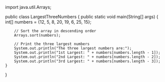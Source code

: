import java.util.Arrays;

public class LargestThreeNumbers {
    public static void main(String[] args) {
        int[] numbers = {12, 5, 8, 20, 19, 6, 25, 15};

        // Sort the array in descending order
        Arrays.sort(numbers);

        // Print the three largest numbers
        System.out.println("The three largest numbers are:");
        System.out.println("1st Largest: " + numbers[numbers.length - 1]);
        System.out.println("2nd Largest: " + numbers[numbers.length - 2]);
        System.out.println("3rd Largest: " + numbers[numbers.length - 3]);
    }
}
